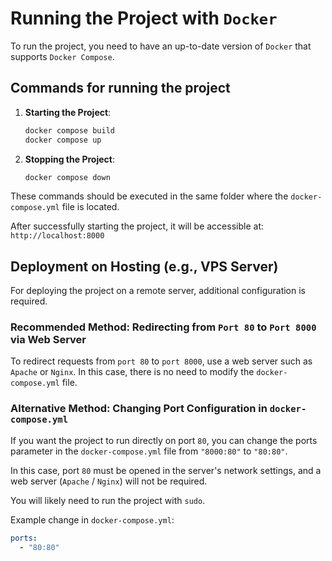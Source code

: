 # Running the Project with `Docker`

To run the project, you need to have an up-to-date version of `Docker` that supports `Docker Compose`.

## Commands for running the project

1. **Starting the Project**:
   ```bash
   docker compose build
   docker compose up
   ```
   
2. **Stopping the Project**:
   ```bash
   docker compose down
   ```
   
These commands should be executed in the same folder where the `docker-compose.yml` file is located.


After successfully starting the project, it will be accessible at: 
`http://localhost:8000`

## Deployment on Hosting (e.g., VPS Server)
For deploying the project on a remote server, additional configuration is required.

### Recommended Method: Redirecting from `Port 80` to `Port 8000` via Web Server
To redirect requests from `port 80` to `port 8000`, use a web server such as `Apache` or `Nginx`. In this case, there is no need to modify the `docker-compose.yml` file.

### Alternative Method: Changing Port Configuration in `docker-compose.yml`

If you want the project to run directly on port `80`, you can change the ports parameter in the `docker-compose.yml` file from `"8000:80"` to `"80:80"`.

In this case, port `80` must be opened in the server's network settings, and a web server (`Apache` / `Nginx`) will not be required.

You will likely need to run the project with `sudo`.

Example change in `docker-compose.yml`:

```yaml
ports:
  - "80:80"
```
